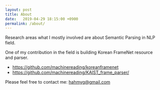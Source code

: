 ```yaml
---
layout: post
title: About
date:   2019-04-29 18:15:00 +0900
permalink: /about/
---
```


Research areas what I mostly involved are about Semantic Parsing in NLP field. 

One of my contribution in the field is building Korean FrameNet resource and parser.
- https://github.com/machinereading/koreanframenet
- https://github.com/machinereading/KAIST_frame_parser/

Please feel free to contact me: hahmyg@gmail.com
